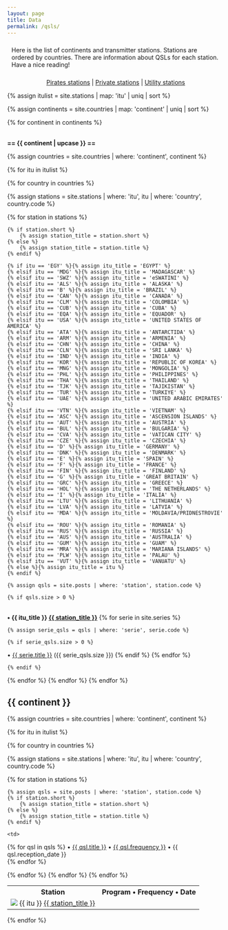 ```yaml
---
layout: page
title: Data
permalink: /qsls/
---
```


<div class="rounded-box">
<p style="padding: 10px 10px 10px 10px;">Here is the list of continents and transmitter stations.
Stations are ordered by countries.
There are information about QSLs for each station.
Have a nice reading!
</p>
</div>

<p style="text-align:center"><a href="/pirates/">Pirates stations</a> | <a href="/private/">Private stations</a> | <a href="/utility">Utility stations</a></p>

{% assign itulist = site.stations | map: 'itu' | uniq | sort %}

{% assign continents = site.countries | map: 'continent' | uniq | sort %}

{% for continent in continents %}

<div class="small-title">

<br/>
<strong>== {{ continent | upcase }} ==</strong>

{% assign countries = site.countries | where: 'continent', continent %}

{% for itu in itulist %}

{% for country in countries %}

{% assign stations = site.stations | where: 'itu', itu | where: 'country', country.code %}

{% for station in stations %}

    {% if station.short %}
        {% assign station_title = station.short %}
    {% else %}
        {% assign station_title = station.title %}
    {% endif %}

    {% if itu == 'EGY' %}{% assign itu_title = 'EGYPT' %}
    {% elsif itu == 'MDG' %}{% assign itu_title = 'MADAGASCAR' %}
    {% elsif itu == 'SWZ' %}{% assign itu_title = 'eSWATINI' %}
    {% elsif itu == 'ALS' %}{% assign itu_title = 'ALASKA' %}
    {% elsif itu == 'B' %}{% assign itu_title = 'BRAZIL' %}
    {% elsif itu == 'CAN' %}{% assign itu_title = 'CANADA' %}
    {% elsif itu == 'CLM' %}{% assign itu_title = 'COLOMBIA' %}
    {% elsif itu == 'CUB' %}{% assign itu_title = 'CUBA' %}
    {% elsif itu == 'EQA' %}{% assign itu_title = 'EQUADOR' %}
    {% elsif itu == 'USA' %}{% assign itu_title = 'UNITED STATES OF AMERICA' %}
    {% elsif itu == 'ATA' %}{% assign itu_title = 'ANTARCTIDA' %}
    {% elsif itu == 'ARM' %}{% assign itu_title = 'ARMENIA' %}
    {% elsif itu == 'CHN' %}{% assign itu_title = 'CHINA' %}
    {% elsif itu == 'CLN' %}{% assign itu_title = 'SRI LANKA' %}
    {% elsif itu == 'IND' %}{% assign itu_title = 'INDIA' %}
    {% elsif itu == 'KOR' %}{% assign itu_title = 'REPUBLIC OF KOREA' %}
    {% elsif itu == 'MNG' %}{% assign itu_title = 'MONGOLIA' %}
    {% elsif itu == 'PHL' %}{% assign itu_title = 'PHILIPPINES' %}
    {% elsif itu == 'THA' %}{% assign itu_title = 'THAILAND' %}
    {% elsif itu == 'TJK' %}{% assign itu_title = 'TAJIKISTAN' %}
    {% elsif itu == 'TUR' %}{% assign itu_title = 'TURKIYE' %}
    {% elsif itu == 'UAE' %}{% assign itu_title = 'UNITED ARABIC EMIRATES' %}
    {% elsif itu == 'VTN' %}{% assign itu_title = 'VIETNAM' %}
    {% elsif itu == 'ASC' %}{% assign itu_title = 'ASCENSION ISLANDS' %}
    {% elsif itu == 'AUT' %}{% assign itu_title = 'AUSTRIA' %}
    {% elsif itu == 'BUL' %}{% assign itu_title = 'BULGARIA' %}
    {% elsif itu == 'CVA' %}{% assign itu_title = 'VATICAN CITY' %}
    {% elsif itu == 'CZE' %}{% assign itu_title = 'CZECHIA' %}
    {% elsif itu == 'D' %}{% assign itu_title = 'GERMANY' %}
    {% elsif itu == 'DNK' %}{% assign itu_title = 'DENMARK' %}
    {% elsif itu == 'E' %}{% assign itu_title = 'SPAIN' %}
    {% elsif itu == 'F' %}{% assign itu_title = 'FRANCE' %}
    {% elsif itu == 'FIN' %}{% assign itu_title = 'FINLAND' %}
    {% elsif itu == 'G' %}{% assign itu_title = 'GREAT BRITAIN' %}
    {% elsif itu == 'GRC' %}{% assign itu_title = 'GREECE' %}
    {% elsif itu == 'HOL' %}{% assign itu_title = 'THE NETHERLANDS' %}
    {% elsif itu == 'I' %}{% assign itu_title = 'ITALIA' %}
    {% elsif itu == 'LTU' %}{% assign itu_title = 'LITHUANIA' %}
    {% elsif itu == 'LVA' %}{% assign itu_title = 'LATVIA' %}
    {% elsif itu == 'MDA' %}{% assign itu_title = 'MOLDAVIA/PRIDNESTROVIE' %}
    {% elsif itu == 'ROU' %}{% assign itu_title = 'ROMANIA' %}
    {% elsif itu == 'RUS' %}{% assign itu_title = 'RUSSIA' %}
    {% elsif itu == 'AUS' %}{% assign itu_title = 'AUSTRALIA' %}
    {% elsif itu == 'GUM' %}{% assign itu_title = 'GUAM' %}
    {% elsif itu == 'MRA' %}{% assign itu_title = 'MARIANA ISLANDS' %}
    {% elsif itu == 'PLW' %}{% assign itu_title = 'PALAU' %}
    {% elsif itu == 'VUT' %}{% assign itu_title = 'VANUATU' %}
    {% else %}{% assign itu_title = itu %}
    {% endif %}

    {% assign qsls = site.posts | where: 'station', station.code %}

    {% if qsls.size > 0 %}

<br/><strong>&bullet; {{ itu_title  }} <a href="{{ station.url }}">{{ station_title }}</a></strong>
{% for serie in site.series %}

    {% assign serie_qsls = qsls | where: 'serie', serie.code %}

    {% if serie_qsls.size > 0 %}
&bullet; <a href="{{ serie.url }}">{{ serie.title }}</a> ({{ serie_qsls.size }})
    {% endif %} 
{% endfor %}

    {% endif %}

{% endfor %}
{% endfor %}
{% endfor %}

</div>

<!-- ---------------------------- -->

<div class="large-title">

<div class="rounded-box">

<div class="header"><h2>{{ continent }}</h2></div>

{% assign countries = site.countries | where: 'continent', continent %}

<table>
<tr>
    <th>Station</th>
    <th>Program &bullet; Frequency &bullet; Date</th>
</tr>

{% for itu in itulist %}

{% for country in countries %}

{% assign stations = site.stations | where: 'itu', itu | where: 'country', country.code %}

{% for station in stations %}

    {% assign qsls = site.posts | where: 'station', station.code %}
    {% if station.short %}
        {% assign station_title = station.short %}
    {% else %}
        {% assign station_title = station.title %}
    {% endif %}

<tr>
    <td>
        <img class="flag" src="{{ country.flag }}"/>
        {{ itu }}
        <a href="{{ station.url }}">{{ station_title }}</a>
    </td>

    <td>
{% for qsl in qsls %}
    &bullet; <a href="{{ qsl.url }}">{{ qsl.title }}</a>
    &bullet; <a href="{{ qsl.url }}">{{ qsl.frequency }}</a>
    &bullet; {{ qsl.reception_date }}<br/>
{% endfor %}
    </td>

</tr>
{% endfor %}
{% endfor %}
{% endfor %}

</table>

</div>

</div>
{% endfor %}
